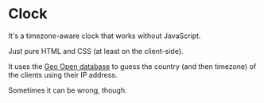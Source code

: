 # Clock

It's a timezone-aware clock that works without JavaScript. 

Just pure HTML and CSS (at least on the client-side).

It uses the [Geo Open database](https://data.public.lu/en/datasets/geo-open-ip-address-geolocation-per-country-in-mmdb-format/) to guess the country (and then timezone) of the clients using their IP address.

Sometimes it can be wrong, though.